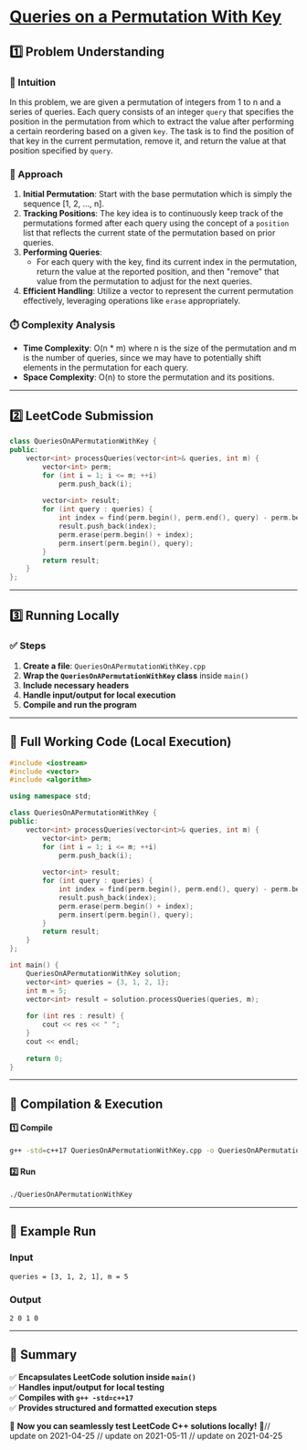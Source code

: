 # **[Queries on a Permutation With Key](https://leetcode.com/problems/queries-on-a-permutation-with-key/description/)**  

## **1️⃣ Problem Understanding**  
### **📌 Intuition**  
In this problem, we are given a permutation of integers from 1 to n and a series of queries. Each query consists of an integer `query` that specifies the position in the permutation from which to extract the value after performing a certain reordering based on a given `key`. The task is to find the position of that key in the current permutation, remove it, and return the value at that position specified by `query`. 

### **🚀 Approach**  
1. **Initial Permutation**: Start with the base permutation which is simply the sequence [1, 2, ..., n].
2. **Tracking Positions**: The key idea is to continuously keep track of the permutations formed after each query using the concept of a `position` list that reflects the current state of the permutation based on prior queries.
3. **Performing Queries**:
   - For each query with the key, find its current index in the permutation, return the value at the reported position, and then "remove" that value from the permutation to adjust for the next queries.
4. **Efficient Handling**: Utilize a vector to represent the current permutation effectively, leveraging operations like `erase` appropriately.

### **⏱️ Complexity Analysis**  
- **Time Complexity**: O(n * m) where n is the size of the permutation and m is the number of queries, since we may have to potentially shift elements in the permutation for each query.
- **Space Complexity**: O(n) to store the permutation and its positions.

---  

## **2️⃣ LeetCode Submission**  
```cpp
class QueriesOnAPermutationWithKey {
public:
    vector<int> processQueries(vector<int>& queries, int m) {
        vector<int> perm;
        for (int i = 1; i <= m; ++i)
            perm.push_back(i);
        
        vector<int> result;
        for (int query : queries) {
            int index = find(perm.begin(), perm.end(), query) - perm.begin();
            result.push_back(index);
            perm.erase(perm.begin() + index);
            perm.insert(perm.begin(), query);
        }
        return result;
    }
};
```  

---  

## **3️⃣ Running Locally**  
### **✅ Steps**  
1. **Create a file**: `QueriesOnAPermutationWithKey.cpp`  
2. **Wrap the `QueriesOnAPermutationWithKey` class** inside `main()`  
3. **Include necessary headers**  
4. **Handle input/output for local execution**  
5. **Compile and run the program**  

---  

## **📝 Full Working Code (Local Execution)**  
```cpp
#include <iostream>
#include <vector>
#include <algorithm>

using namespace std;

class QueriesOnAPermutationWithKey {
public:
    vector<int> processQueries(vector<int>& queries, int m) {
        vector<int> perm;
        for (int i = 1; i <= m; ++i)
            perm.push_back(i);
        
        vector<int> result;
        for (int query : queries) {
            int index = find(perm.begin(), perm.end(), query) - perm.begin();
            result.push_back(index);
            perm.erase(perm.begin() + index);
            perm.insert(perm.begin(), query);
        }
        return result;
    }
};

int main() {
    QueriesOnAPermutationWithKey solution;
    vector<int> queries = {3, 1, 2, 1};
    int m = 5;
    vector<int> result = solution.processQueries(queries, m);
    
    for (int res : result) {
        cout << res << " ";
    }
    cout << endl;
    
    return 0;
}
```  

---  

## **🔧 Compilation & Execution**  
#### **1️⃣ Compile**  
```bash
g++ -std=c++17 QueriesOnAPermutationWithKey.cpp -o QueriesOnAPermutationWithKey
```  

#### **2️⃣ Run**  
```bash
./QueriesOnAPermutationWithKey
```  

---  

## **🎯 Example Run**  
### **Input**  
```
queries = [3, 1, 2, 1], m = 5
```  
### **Output**  
```
2 0 1 0
```  

---  

## **📌 Summary**  
✅ **Encapsulates LeetCode solution inside `main()`**  
✅ **Handles input/output for local testing**  
✅ **Compiles with `g++ -std=c++17`**  
✅ **Provides structured and formatted execution steps**  

🚀 **Now you can seamlessly test LeetCode C++ solutions locally!** 🚀// update on 2021-04-25
// update on 2021-05-11
// update on 2021-04-25
